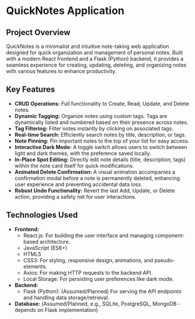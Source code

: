 # QuickNotes Application

## Project Overview

QuickNotes is a minimalist and intuitive note-taking web application designed for quick organization and management of personal notes. Built with a modern React frontend and a Flask (Python) backend, it provides a seamless experience for creating, updating, deleting, and organizing notes with various features to enhance productivity.

## Key Features

* **CRUD Operations:** Full functionality to Create, Read, Update, and Delete notes.
* **Dynamic Tagging:** Organize notes using custom tags. Tags are dynamically listed and numbered based on their presence across notes.
* **Tag Filtering:** Filter notes instantly by clicking on associated tags.
* **Real-time Search:** Efficiently search notes by title, description, or tags.
* **Note Pinning:** Pin important notes to the top of your list for easy access.
* **Interactive Dark Mode:** A toggle switch allows users to switch between light and dark themes, with the preference saved locally.
* **In-Place Spot Editing:** Directly edit note details (title, description, tags) within the note card itself for quick modifications.
* **Animated Delete Confirmation:** A visual animation accompanies a confirmation modal before a note is permanently deleted, enhancing user experience and preventing accidental data loss.
* **Robust Undo Functionality:** Revert the last Add, Update, or Delete action, providing a safety net for user interactions.

## Technologies Used

* **Frontend:**
    * React.js: For building the user interface and managing component-based architecture.
    * JavaScript (ES6+)
    * HTML5
    * CSS3: For styling, responsive design, animations, and pseudo-elements.
    * Axios: For making HTTP requests to the backend API.
    * Local Storage: For persisting user preferences like dark mode.
* **Backend:**
    * Flask (Python): (Assumed/Planned) For serving the API endpoints and handling data storage/retrieval.
* **Database:** (Assumed/Planned, e.g., SQLite, PostgreSQL, MongoDB - depends on Flask implementation)
